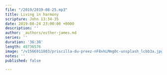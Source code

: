 ```yaml
---
file: "/2019/2019-08-25.mp3"
title: Living in harmony
scripture: John 13:34-35
date: 2019-08-24 23:00:00 +0000
description: ''
author: _authors/esther-james.md
series: ''
duration: '36:38'
length: 48736576
image: "/v1566911803/priscilla-du-preez-nF8xhLMmg0c-unsplash_lcbb3a.jpg"
notes: ''
published: false

---
```

